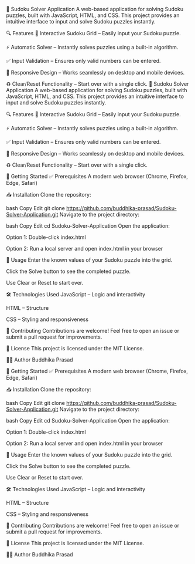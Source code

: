 🧩 Sudoku Solver Application
A web-based application for solving Sudoku puzzles, built with JavaScript, HTML, and CSS. This project provides an intuitive interface to input and solve Sudoku puzzles instantly.



🔍 Features
🎯 Interactive Sudoku Grid – Easily input your Sudoku puzzle.

⚡ Automatic Solver – Instantly solves puzzles using a built-in algorithm.

✅ Input Validation – Ensures only valid numbers can be entered.

📱 Responsive Design – Works seamlessly on desktop and mobile devices.

♻️ Clear/Reset Functionality – Start over with a single click.
🧩 Sudoku Solver Application
A web-based application for solving Sudoku puzzles, built with JavaScript, HTML, and CSS. This project provides an intuitive interface to input and solve Sudoku puzzles instantly.

🔍 Features
🎯 Interactive Sudoku Grid – Easily input your Sudoku puzzle.

⚡ Automatic Solver – Instantly solves puzzles using a built-in algorithm.

✅ Input Validation – Ensures only valid numbers can be entered.

📱 Responsive Design – Works seamlessly on desktop and mobile devices.

♻️ Clear/Reset Functionality – Start over with a single click.

🚀 Getting Started
✅ Prerequisites
A modern web browser (Chrome, Firefox, Edge, Safari)

📥 Installation
Clone the repository:

bash
Copy
Edit
git clone https://github.com/buddhika-prasad/Sudoku-Solver-Application.git
Navigate to the project directory:

bash
Copy
Edit
cd Sudoku-Solver-Application
Open the application:

Option 1: Double-click index.html

Option 2: Run a local server and open index.html in your browser

🧠 Usage
Enter the known values of your Sudoku puzzle into the grid.

Click the Solve button to see the completed puzzle.

Use Clear or Reset to start over.

🛠️ Technologies Used
JavaScript – Logic and interactivity

HTML – Structure

CSS – Styling and responsiveness

🤝 Contributing
Contributions are welcome!
Feel free to open an issue or submit a pull request for improvements.

📄 License
This project is licensed under the MIT License.

👨‍💻 Author
Buddhika Prasad




🚀 Getting Started
✅ Prerequisites
A modern web browser (Chrome, Firefox, Edge, Safari)


📥 Installation
Clone the repository:

bash
Copy
Edit
git clone https://github.com/buddhika-prasad/Sudoku-Solver-Application.git
Navigate to the project directory:

bash
Copy
Edit
cd Sudoku-Solver-Application
Open the application:

Option 1: Double-click index.html

Option 2: Run a local server and open index.html in your browser



🧠 Usage
Enter the known values of your Sudoku puzzle into the grid.

Click the Solve button to see the completed puzzle.

Use Clear or Reset to start over.

🛠️ Technologies Used
JavaScript – Logic and interactivity

HTML – Structure

CSS – Styling and responsiveness



🤝 Contributing
Contributions are welcome!
Feel free to open an issue or submit a pull request for improvements.

📄 License
This project is licensed under the MIT License.

👨‍💻 Author
Buddhika Prasad

